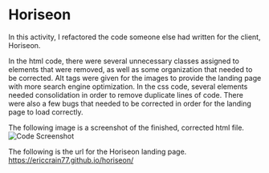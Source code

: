 # Horiseon

In this activity, I refactored the code someone else had written for the client, Horiseon.

In the html code, there were several unnecessary classes assigned to elements that were removed, as well as some organization that needed to be corrected. Alt tags were given for the images to provide the landing page with more search engine optimization. 
In the css code, several elements needed consolidation in order to remove duplicate lines of code. There were also a few bugs that needed to be corrected in order for the landing page to load correctly.

The following image is a screenshot of the finished, corrected html file.
![Code Screenshot](./assets/images/HTML_Screenshot.jpg?raw=true "HTML Screenshot")

The following is the url for the Horiseon landing page.
https://ericcrain77.github.io/horiseon/